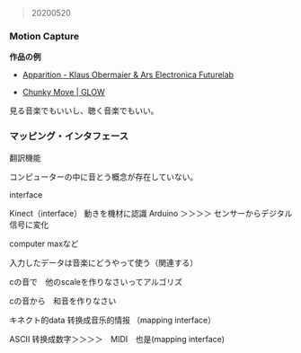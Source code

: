 
>20200520

### Motion Capture

**作品の例**
- [Apparition - Klaus Obermaier & Ars Electronica Futurelab](https://www.youtube.com/watch?v=-wVq41Bi2yE)

- [Chunky Move | GLOW ](https://www.youtube.com/watch?v=2AautwIOON8)


見る音楽でもいいし、聴く音楽でもいい。

### マッピング・インタフェース
翻訳機能　　

コンピューターの中に音とう概念が存在していない。

interface

Kinect（interface）  動きを機材に認識
Arduino ＞＞＞＞ センサーからデジタル信号に変化

computer
maxなど

入力したデータは音楽にどうやって使う（関連する）


cの音で　他のscaleを作りなさいってアルゴリズ

cの音から　和音を作りなさい　

キネクト的data 转换成音乐的情报 （mapping interface）

ASCII 转换成数字＞＞＞＞　MIDI　也是(mapping interface)
